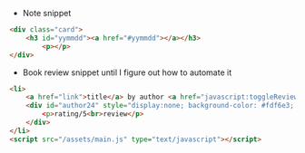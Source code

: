 - Note snippet

```html
<div class="card">
    <h3 id="yymmdd"><a href="#yymmdd"></a></h3>
        <p></p>
</div>
```
- Book review snippet until I figure out how to automate it

```html
<li>
    <a href="link">title</a> by author <a href="javascript:toggleReview('author24')"><sup>rating</sup></a>
    <div id="author24" style="display:none; background-color: #fdf6e3; text-align: justify; text-justify: inter-word; padding: 10px; font-size: smaller;"
        <p>rating/5<br>review</p>
    </div>
</li>
<script src="/assets/main.js" type="text/javascript"></script>
